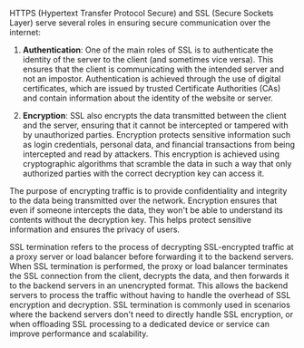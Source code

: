 HTTPS (Hypertext Transfer Protocol Secure) and SSL (Secure Sockets Layer) serve several roles in ensuring secure communication over the internet:

1. **Authentication**: One of the main roles of SSL is to authenticate the identity of the server to the client (and sometimes vice versa). This ensures that the client is communicating with the intended server and not an impostor. Authentication is achieved through the use of digital certificates, which are issued by trusted Certificate Authorities (CAs) and contain information about the identity of the website or server.

2. **Encryption**: SSL also encrypts the data transmitted between the client and the server, ensuring that it cannot be intercepted or tampered with by unauthorized parties. Encryption protects sensitive information such as login credentials, personal data, and financial transactions from being intercepted and read by attackers. This encryption is achieved using cryptographic algorithms that scramble the data in such a way that only authorized parties with the correct decryption key can access it.

The purpose of encrypting traffic is to provide confidentiality and integrity to the data being transmitted over the network. Encryption ensures that even if someone intercepts the data, they won't be able to understand its contents without the decryption key. This helps protect sensitive information and ensures the privacy of users.

SSL termination refers to the process of decrypting SSL-encrypted traffic at a proxy server or load balancer before forwarding it to the backend servers. When SSL termination is performed, the proxy or load balancer terminates the SSL connection from the client, decrypts the data, and then forwards it to the backend servers in an unencrypted format. This allows the backend servers to process the traffic without having to handle the overhead of SSL encryption and decryption. SSL termination is commonly used in scenarios where the backend servers don't need to directly handle SSL encryption, or when offloading SSL processing to a dedicated device or service can improve performance and scalability.
